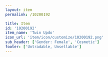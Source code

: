 ```yaml
---
layout: item
permalink: /10200192

title: Item
id: '10200192'
item_name: 'Twin Updo'
icon_url: 'item/icon/customize/10200192.png'
sub_header: ['Gender: Female', 'Cosmetic']
footer: ['Untradable, Unsellable']
---
```


